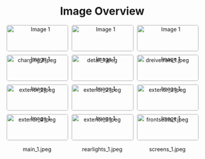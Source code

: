 <h1 style ="text-align: center;"> Image Overview </h1>
<div style="display: flex; flex-wrap: wrap; gap: 10px; justify-content: center;">
<div style="flex: 1 1 calc(33.333% - 20px); max-width: 300px; text-align: center;">
<img src="https://media.evkx.net/multimedia/models/opel/mokka/mokka_electric/charging_1_xst.jpeg" alt="Image 1" style="width: 100%; border: 1px solid #ddd; border-radius: 5px;">
<p>charging_1.jpeg</p>
</div>
<div style="flex: 1 1 calc(33.333% - 20px); max-width: 300px; text-align: center;">
<img src="https://media.evkx.net/multimedia/models/opel/mokka/mokka_electric/detail_1_xst.jpeg" alt="Image 1" style="width: 100%; border: 1px solid #ddd; border-radius: 5px;">
<p>detail_1.jpeg</p>
</div>
<div style="flex: 1 1 calc(33.333% - 20px); max-width: 300px; text-align: center;">
<img src="https://media.evkx.net/multimedia/models/opel/mokka/mokka_electric/dreivetrain_1_xst.jpeg" alt="Image 1" style="width: 100%; border: 1px solid #ddd; border-radius: 5px;">
<p>dreivetrain_1.jpeg</p>
</div>
<div style="flex: 1 1 calc(33.333% - 20px); max-width: 300px; text-align: center;">
<img src="https://media.evkx.net/multimedia/models/opel/mokka/mokka_electric/exterior_1_xst.jpeg" alt="Image 1" style="width: 100%; border: 1px solid #ddd; border-radius: 5px;">
<p>exterior_1.jpeg</p>
</div>
<div style="flex: 1 1 calc(33.333% - 20px); max-width: 300px; text-align: center;">
<img src="https://media.evkx.net/multimedia/models/opel/mokka/mokka_electric/exterior_2_xst.jpeg" alt="Image 1" style="width: 100%; border: 1px solid #ddd; border-radius: 5px;">
<p>exterior_2.jpeg</p>
</div>
<div style="flex: 1 1 calc(33.333% - 20px); max-width: 300px; text-align: center;">
<img src="https://media.evkx.net/multimedia/models/opel/mokka/mokka_electric/exterior_3_xst.jpeg" alt="Image 1" style="width: 100%; border: 1px solid #ddd; border-radius: 5px;">
<p>exterior_3.jpeg</p>
</div>
<div style="flex: 1 1 calc(33.333% - 20px); max-width: 300px; text-align: center;">
<img src="https://media.evkx.net/multimedia/models/opel/mokka/mokka_electric/exterior_4_xst.jpeg" alt="Image 1" style="width: 100%; border: 1px solid #ddd; border-radius: 5px;">
<p>exterior_4.jpeg</p>
</div>
<div style="flex: 1 1 calc(33.333% - 20px); max-width: 300px; text-align: center;">
<img src="https://media.evkx.net/multimedia/models/opel/mokka/mokka_electric/exterior_5_xst.jpeg" alt="Image 1" style="width: 100%; border: 1px solid #ddd; border-radius: 5px;">
<p>exterior_5.jpeg</p>
</div>
<div style="flex: 1 1 calc(33.333% - 20px); max-width: 300px; text-align: center;">
<img src="https://media.evkx.net/multimedia/models/opel/mokka/mokka_electric/frontseats_1_xst.jpeg" alt="Image 1" style="width: 100%; border: 1px solid #ddd; border-radius: 5px;">
<p>frontseats_1.jpeg</p>
</div>
<div style="flex: 1 1 calc(33.333% - 20px); max-width: 300px; text-align: center;">
<img src="https://media.evkx.net/multimedia/models/opel/mokka/mokka_electric/main_1_xst.jpeg" alt="Image 1" style="width: 100%; border: 1px solid #ddd; border-radius: 5px;">
<p>main_1.jpeg</p>
</div>
<div style="flex: 1 1 calc(33.333% - 20px); max-width: 300px; text-align: center;">
<img src="https://media.evkx.net/multimedia/models/opel/mokka/mokka_electric/rearlights_1_xst.jpeg" alt="Image 1" style="width: 100%; border: 1px solid #ddd; border-radius: 5px;">
<p>rearlights_1.jpeg</p>
</div>
<div style="flex: 1 1 calc(33.333% - 20px); max-width: 300px; text-align: center;">
<img src="https://media.evkx.net/multimedia/models/opel/mokka/mokka_electric/screens_1_xst.jpeg" alt="Image 1" style="width: 100%; border: 1px solid #ddd; border-radius: 5px;">
<p>screens_1.jpeg</p>
</div>
</div>
